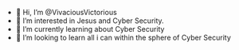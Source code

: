- 👋 Hi, I’m @VivaciousVictorious
- 👀 I’m interested in Jesus and Cyber Security.
- 🌱 I’m currently learning about Cyber Security
- 💞️ I’m looking to learn all i can within the sphere of Cyber Security
  

<!---
VivaciousVictorious/VivaciousVictorious is a ✨ special ✨ repository because its `README.md` (this file) appears on your GitHub profile.
You can click the Preview link to take a look at your changes.
--->
